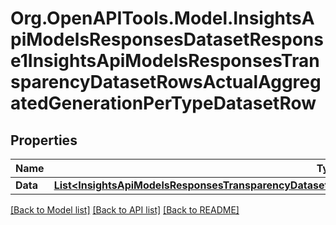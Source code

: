 # Org.OpenAPITools.Model.InsightsApiModelsResponsesDatasetResponse1InsightsApiModelsResponsesTransparencyDatasetRowsActualAggregatedGenerationPerTypeDatasetRow

## Properties

Name | Type | Description | Notes
------------ | ------------- | ------------- | -------------
**Data** | [**List&lt;InsightsApiModelsResponsesTransparencyDatasetRowsActualAggregatedGenerationPerTypeDatasetRow&gt;**](InsightsApiModelsResponsesTransparencyDatasetRowsActualAggregatedGenerationPerTypeDatasetRow.md) |  | [optional] 

[[Back to Model list]](../README.md#documentation-for-models) [[Back to API list]](../README.md#documentation-for-api-endpoints) [[Back to README]](../README.md)


